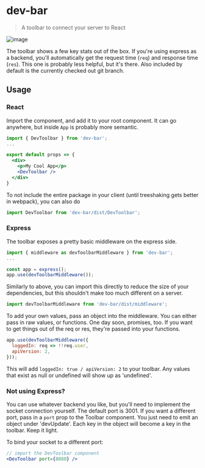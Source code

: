 # dev-bar

> A toolbar to connect your server to React

![image](https://cloud.githubusercontent.com/assets/4755785/19855680/9510589a-9fc1-11e6-9a54-3112a2055b59.png)

The toolbar shows a few key stats out of the box.  If you're using express as a backend, you'll 
automatically get the request time (`req`) and response time (`res`).  This one is probably less
helpful, but it's there.  Also included by default is the currently checked out git branch.

## Usage

### React

Import the component, and add it to your root component.  It can go anywhere, but inside `App` is probably more semantic.

```jsx
import { DevToolbar } from 'dev-bar';
...

export default props => {
  <div>
    <p>My Cool App</p>
    <DevToolbar />
  </div>
}
```

To not include the entire package in your client (until treeshaking gets better in webpack), you can also do 

```js
import DevToolbar from 'dev-bar/dist/DevToolbar';
```

### Express

The toolbar exposes a pretty basic middleware on the express side.

```js
import { middleware as devToolbarMiddleware } from 'dev-bar';
...

const app = express();
app.use(devToolbarMiddleware());
```

Similarly to above, you can import this directly to reduce the size of your dependencies, but this shouldn't make too much different on a server.

```js
import devToolbarMiddleware from 'dev-bar/dist/middleware';
```

To add your own values, pass an object into the middleware.  You can either pass in raw values, or functions.  One day soon, promises, too.  If you want to get things out of the req or res, they're passed into your functions.

```js
app.use(devToolbarMiddleware({
  loggedIn: req => !!req.user,
  apiVersion: 2,
}));
```

This will add `loggedIn: true / apiVersion: 2` to your toolbar.  Any values that exist as null or undefined will show up as 'undefined'.

### Not using Express?

You can use whatever backend you like, but you'll need to implement the socket connection yourself.
The default port is 3001. If you want a different port, pass in a `port` prop to the Toolbar component.  You just need to emit an object under 'devUpdate'.  Each key in the object will become a key in the toolbar.  Keep it light.

To bind your socket to a different port:
```jsx
// import the DevToolbar component
<DevToolbar port={8080} />
```